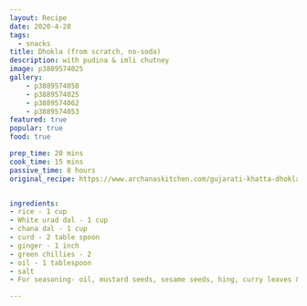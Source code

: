 ```yaml
---
layout: Recipe
date: 2020-4-28
tags:
  - snacks
title: Dhokla (from scratch, no-soda)
description: with pudina & imli chutney
image: p3889574025
gallery:
    - p3889574058
    - p3889574025
    - p3889574062
    - p3889574053
featured: true
popular: true
food: true

prep_time: 20 mins
cook_time: 15 mins
passive_time: 8 hours
original_recipe: https://www.archanaskitchen.com/gujarati-khatta-dhokla


ingredients:
- rice - 1 cup
- White urad dal - 1 cup
- chana dal - 1 cup
- curd - 2 table spoon
- ginger - 1 inch 
- green chillies - 2
- oil - 1 tablespoon
- salt
- For seasoning- oil, mustard seeds, sesame seeds, hing, curry leaves & corainder leaves

---
```




